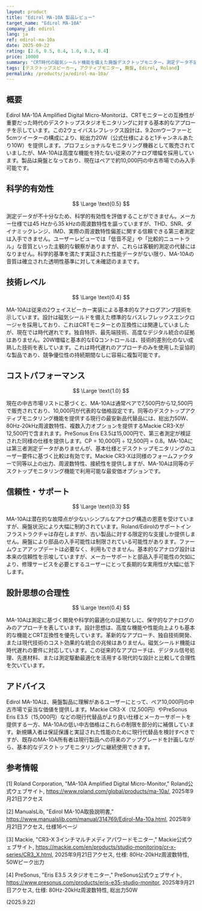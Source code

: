 ```yaml
---
layout: product
title: "Edirol MA-10A 製品レビュー"
target_name: "Edirol MA-10A"
company_id: edirol
lang: ja
ref: edirol-ma-10a
date: 2025-09-22
rating: [2.6, 0.5, 0.4, 1.0, 0.3, 0.4]
price: 10000
summary: "CRT時代の磁気シールド機能を備えた廃盤デスクトップモニター。測定データ不足で性能は不明だが、中古市場での価格競争力は維持。"
tags: [デスクトップスピーカー, アクティブモニター, 廃盤, Edirol, Roland]
permalink: /products/ja/edirol-ma-10a/
---
```


## 概要

Edirol MA-10A Amplified Digital Micro-Monitorは、CRTモニターとの互換性が重要だった時代のデスクトップスタジオモニタリングに対する基本的なアプローチを示しています。この2ウェイバスレフレックス設計は、9.2cmウーファーと5cmツイーターの構成により、総出力20W（公式仕様によると1チャンネルあたり10W）を提供します。プロフェショナルなモニタリング機器として販売されていましたが、MA-10Aは高度な機能を持たない従来のアナログ増幅を採用しています。製品は廃盤となっており、現在はペアで約10,000円の中古市場でのみ入手可能です。

## 科学的有効性

$$ \Large \text{0.5} $$

測定データが不十分なため、科学的有効性を評価することができません。メーカー仕様では45 Hzから35 kHzの周波数特性を謳っていますが、THD、SNR、ダイナミックレンジ、IMD、実際の周波数特性偏差に関する信頼できる第三者測定は入手できません。ユーザーレビューでは「低音不足」や「比較的ニュートラル」な音質といった主観的な観察がありますが、これらは客観的測定の代替にはなりません。科学的基準を満たす実証された性能データがない限り、MA-10Aの音質は確立された透明性基準に対して未確認のままです。

## 技術レベル

$$ \Large \text{0.4} $$

MA-10Aは従来の2ウェイスピーカー実装による基本的なアナログアンプ技術を示しています。設計は磁気シールドを備えた標準的なバスレフレックスエンクロージャを採用しており、これはCRTモニターとの互換性には関連していましたが、現在では時代遅れです。独自特許、最先端技術、高度なデジタル統合の証拠はありません。20W増幅と基本的なEQコントロールは、技術的差別化のない成熟した技術を表しています。これは時代遅れのアプローチのみを使用した妥協的な製品であり、競争優位性の持続期間なしに容易に複製可能です。

## コストパフォーマンス

$$ \Large \text{1.0} $$

現在の中古市場リストに基づくと、MA-10Aは通常ペアで7,500円から12,500円で販売されており、10,000円が代表的な価格設定です。同等のデスクトップアクティブモニタリング機能を提供する現行の最安新品代替品には、総出力50W、80Hz-20kHz周波数特性、複数入力オプションを提供するMackie CR3-Xが12,500円で含まれます。PreSonus Eris E3.5は15,000円で、第三者測定が検証された同様の仕様を提供します。CP = 10,000円 ÷ 12,500円 = 0.8。MA-10Aには第三者測定データがありませんが、基本仕様とデスクトップモニタリングのユーザー要件に基づく比較は有効です。Mackie CR3-Xは同様のフォームファクターで同等以上の出力、周波数特性、接続性を提供しますが、MA-10Aは同等のデスクトップモニタリング機能で利用可能な最安価オプションです。

## 信頼性・サポート

$$ \Large \text{0.3} $$

MA-10Aは潜在的な故障点が少ないシンプルなアナログ構造の恩恵を受けていますが、廃盤状況により大幅に制約されています。Roland/Edirolのサポートインフラストラクチャは存在しますが、古い製品に対する限定的な支援しか提供しません。廃盤により部品の入手可能性は制限されている可能性があります。ファームウェアアップデートは必要なく、利用もできません。基本的なアナログ設計は本来の信頼性を示唆していますが、メーカーサポートと部品入手可能性の欠如により、修理サービスを必要とするユーザーにとって長期的な実用性が大幅に低下します。

## 設計思想の合理性

$$ \Large \text{0.4} $$

MA-10Aは測定に基づく開発や科学的最適化の証拠なしに、保守的なアナログのみのアプローチを表しています。設計思想は、高度な機能や性能向上よりも基本的な機能とCRT互換性を優先しています。革新的なアプローチ、独自技術開発、または現代技術のコスト効果的な統合の兆候はありません。磁気シールド機能は時代遅れの要件に対応しています。この従来的なアプローチは、デジタル信号処理、先進材料、または測定駆動最適化を活用する現代的な設計と比較して合理性を欠いています。

## アドバイス

Edirol MA-10Aは、廃盤製品に理解があるユーザーにとって、ペア10,000円の中古市場で妥当な価値を提供します。Mackie CR3-X（12,500円）やPreSonus Eris E3.5（15,000円）などの現行代替品がより良い仕様とメーカーサポートを提供する一方、MA-10Aの低い中古価格はこれらの制限を部分的に補償しています。新規購入者は保証保護と実証された性能のために現行代替品を検討すべきですが、既存のMA-10A所有者は現行製品への将来のアップグレードを計画しながら、基本的なデスクトップモニタリングに継続使用できます。

## 参考情報

[1] Roland Corporation, "MA-10A Amplified Digital Micro-Monitor," Roland公式ウェブサイト, https://www.roland.com/global/products/ma-10a/, 2025年9月21日アクセス

[2] ManualsLib, "Edirol MA-10A取扱説明書," https://www.manualslib.com/manual/314769/Edirol-Ma-10a.html, 2025年9月21日アクセス, 仕様16ページ

[3] Mackie, "CR3-X 3インチマルチメディアパワードモニター," Mackie公式ウェブサイト, https://mackie.com/en/products/studio-monitoring/cr-x-series/CR3_X.html, 2025年9月21日アクセス, 仕様: 80Hz-20kHz周波数特性, 50Wピーク出力

[4] PreSonus, "Eris E3.5 スタジオモニター," PreSonus公式ウェブサイト, https://www.presonus.com/products/eris-e35-studio-monitor, 2025年9月21日アクセス, 仕様: 80Hz-20kHz周波数特性, 総出力50W

(2025.9.22)